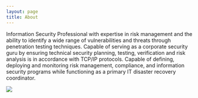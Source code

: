 ```yaml
---
layout: page
title: About
---
```


Information Security Professional with expertise in risk management and the ability to identify a wide range of vulnerabilities and threats through penetration testing techniques. Capable of serving as a corporate security guru by ensuring technical security planning, testing, verification and risk analysis is in accordance with TCP/IP protocols. Capable of defining, deploying and monitoring risk management, compliance, and information security programs while functioning as a primary IT disaster recovery coordinator.

![](https://www.hackthebox.eu/badge/image/47737)